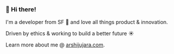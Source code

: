 ### 👋 Hi there! 
I'm a developer from SF 🌉 and love all things product & innovation. 

Driven by ethics & working to build a better future ☀️

Learn more about me @ [arshijujara.com](http://www.arshijujara.com).



<!--
**arshij/arshij** is a ✨ _special_ ✨ repository because its `README.md` (this file) appears on your GitHub profile.

Here are some ideas to get you started:

- 🔭 I’m currently working on ...
- 🌱 I’m currently learning ...
- 👯 I’m looking to collaborate on ...
- 🤔 I’m looking for help with ...
- 💬 Ask me about ...
- 📫 How to reach me: ...
- 😄 Pronouns: ...
- ⚡ Fun fact: ...
-->
